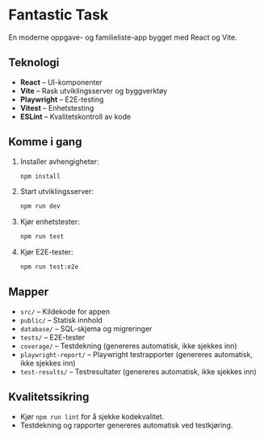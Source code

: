 
# Fantastic Task

En moderne oppgave- og familieliste-app bygget med React og Vite.

## Teknologi

- **React** – UI-komponenter
- **Vite** – Rask utviklingsserver og byggverktøy
- **Playwright** – E2E-testing
- **Vitest** – Enhetstesting
- **ESLint** – Kvalitetskontroll av kode

## Komme i gang

1. Installer avhengigheter:
   ```bash
   npm install
   ```
2. Start utviklingsserver:
   ```bash
   npm run dev
   ```
3. Kjør enhetstester:
   ```bash
   npm run test
   ```
4. Kjør E2E-tester:
   ```bash
   npm run test:e2e
   ```

## Mapper

- `src/` – Kildekode for appen
- `public/` – Statisk innhold
- `database/` – SQL-skjema og migreringer
- `tests/` – E2E-tester
- `coverage/` – Testdekning (genereres automatisk, ikke sjekkes inn)
- `playwright-report/` – Playwright testrapporter (genereres automatisk, ikke sjekkes inn)
- `test-results/` – Testresultater (genereres automatisk, ikke sjekkes inn)

## Kvalitetssikring

- Kjør `npm run lint` for å sjekke kodekvalitet.
- Testdekning og rapporter genereres automatisk ved testkjøring.